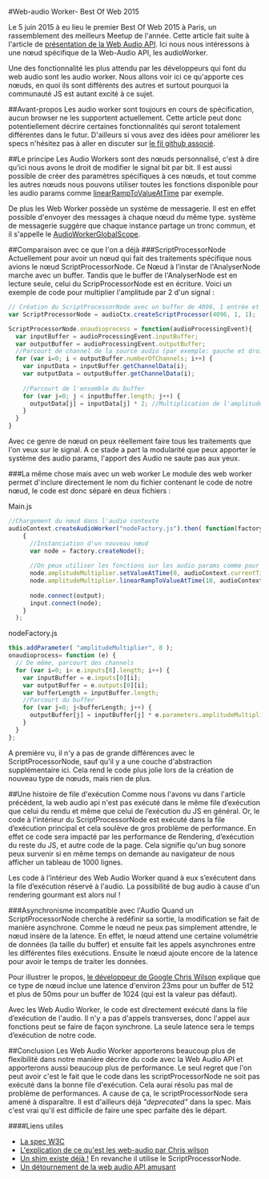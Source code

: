 #Web-audio Worker- Best Of Web 2015

Le 5 juin 2015 à eu lieu le premier Best Of Web 2015 à Paris, un rassemblement des meilleurs Meetup de l'année. Cette article fait suite à l'article de [présentation de la Web Audio API](https://github.com/FBerthelot/web-audio-api-examples/blob/gh-pages/the_post.md). Ici nous nous intéressons à une nœud spécifique de la Web-Audio API, les audioWorker.

Une des fonctionnalité les plus attendu par les développeurs qui font du web audio sont les audio worker. Nous allons voir ici ce qu'apporte ces nœuds, en quoi ils sont différents des autres et surtout pourquoi la communauté JS est autant excité à ce sujet.

##Avant-propos
Les audio worker sont toujours en cours de spécification, aucun browser ne les supportent actuellement. Cette article peut donc potentiellement décrire certaines fonctionnalités qui seront totalement différentes dans le futur. D'ailleurs si vous avez des idées pour améliorer les specs n'hésitez pas à aller en discuter sur [le fil github associé](https://github.com/WebAudio/web-audio-api/issues).

##Le principe
Les Audio Workers sont des nœuds personnalisé, c'est à dire qu'ici nous avons le droit de modifier le signal bit par bit. Il est aussi possible de créer des paramètres spécifiques à ces nœuds, et tout comme les autres nœuds nous pouvons utiliser toutes les fonctions disponible pour les audio params comme [linearRampToValueAtTime](http://webaudio.github.io/web-audio-api/#methods-3) par exemple.

De plus les Web Worker possède un système de messagerie. Il est en effet possible d'envoyer des messages à chaque nœud du même type.  système de messagerie suggère que chaque instance partage un tronc commun, et il s'appelle le [AudioWorkerGlobalScope](http://webaudio.github.io/web-audio-api/#idl-def-AudioWorkerGlobalScope).

##Comparaison avec ce que l'on a déjà
###ScriptProcessorNode
Actuellement pour avoir un nœud qui fait des traitements spécifique nous avions le nœud ScriptProcessorNode. Ce Nœud à l’instar de l'AnalyserNode marche avec un buffer. Tandis que le buffer de l'AnalyserNode est en lecture seule, celui du ScripProcessorNode est en écriture. Voici un exemple de code pour multiplier l'amplitude par 2 d'un signal :
```javascript
// Création du ScriptProcessorNode avec un buffer de 4096, 1 entrée et 1 sortie
var ScriptProcessorNode = audioCtx.createScriptProcessor(4096, 1, 1);

ScriptProcessorNode.onaudioprocess = function(audioProcessingEvent){
  var inputBuffer = audioProcessingEvent.inputBuffer;
  var outputBuffer = audioProcessingEvent.outputBuffer;
  //Parcourt de channel de la source audio (par exemple: gauche et droite en stéréo)
  for (var i=0; i < outputBuffer.numberOfChannels; i++) {
    var inputData = inputBuffer.getChannelData(i);
    var outputData = outputBuffer.getChannelData(i);
    
    //Parcourt de l'ensemble du buffer 
    for (var j=0; j < inputBuffer.length; j++) {
      outputData[j] = inputData[j] * 2; //Multiplication de l'amplitude par 2      
    }
  }
}
```
Avec ce genre de nœud on peux réellement faire tous les traitements que l'on veux sur le signal. A ce stade a part la modularité que peux apporter le système des audio params, l'apport des Audio ne saute pas aux yeux.

###La même chose mais avec un web worker
Le module des web worker permet d'inclure directement le nom du fichier contenant le code de notre nœud, le code est donc séparé en deux fichiers : 

Main.js
```javascript
//Chargement du nœud dans l'audio contexte
audioContext.createAudioWorker("nodeFactory.js").then( function(factory) 
    {
      //Instanciation d'un nouveau nœud 
      var node = factory.createNode();
      
      //On peux utiliser les fonctions sur les audio params comme pour les autres nœud
      node.amplitudeMultiplier.setValueAtTime(0, audioContext.currentTime);
      node.amplitudeMultiplier.linearRampToValueAtTime(10, audioContext.currentTime + 10);
      
      node.connect(output); 
      input.connect(node);
    }
  );
```
nodeFactory.js
```javascript
this.addParameter( "amplitudeMultiplier", 8 );
onaudioprocess= function (e) {
  // De même, parcourt des channels
  for (var i=0; i< e.inputs[0].length; i++) {
    var inputBuffer = e.inputs[0][i];
    var outputBuffer = e.outputs[0][i];
    var bufferLength = inputBuffer.length;
    //Parcourt du buffer
    for (var j=0; j<bufferLength; j++) {
      outputBuffer[j] = inputBuffer[j] * e.parameters.amplitudeMultiplier;
    }
  }
};
```
A première vu, il n'y a pas de grande différences avec le ScriptProcessorNode, sauf qu'il y a une couche d'abstraction supplémentaire ici. Cela rend le code plus jolie lors de la création de nouveau type de nœuds, mais rien de plus.

##Une histoire de file d'exécution
Comme nous l'avons vu dans l'article précédent, la web audio api n'est pas exécuté dans le même file d’exécution que celui du rendu et même que celui de l’exécution du JS en général.
Or, le code à l’intérieur du ScriptProcessorNode est exécuté dans la file d’exécution principal et cela soulève de gros problème de performance. En effet ce code sera impacté par les performance de Rendering, d’exécution du reste du JS, et autre code de la page. Cela signifie qu'un bug sonore peux survenir si en même temps on demande au navigateur de nous afficher un tableau de 1000 lignes.

Les code à l’intérieur des Web Audio Worker quand à eux s’exécutent dans la file d’exécution réservé à l'audio. La possibilité de bug audio à cause d'un rendering gourmant est alors nul !

###Asynchronisme incompatible avec l'Audio
Quand un ScriptProcessorNode cherche à redéfinir sa sortie, la modification se fait de manière asynchrone. Comme le nœud ne peux pas simplement attendre, le nœud insère de la latence. En effet, le nœud attend une certaine volumétrie de données (la taille du buffer) et ensuite fait les appels asynchrones entre les différentes files exécutions. Ensuite le nœud ajoute encore de la latence pour avoir le temps de traiter les données.

Pour illustrer le propos, [le développeur de Google Chris Wilson](https://plus.google.com/+ChrisWilson/posts) explique que ce type de nœud inclue une latence d'environ 23ms pour un buffer de 512 et plus de 50ms pour un buffer de 1024 (qui est la valeur pas défaut).

Avec les Web Audio Worker, le code est directement exécuté dans la file d’exécution de l'audio. Il n'y a pas d'appels transverses, donc l'appel aux fonctions peut se faire de façon synchrone. La seule latence sera le temps d’exécution de notre code.

##Conclusion
Les Web Audio Worker apporterons beaucoup plus de flexibilité dans notre manière décrire du code avec la Web Audio API et apporterons aussi beaucoup plus de performance. Le seul regret que l'on peut avoir c'est le fait que le code dans les scriptProcessorNode ne soit pas exécuté dans la bonne file d'exécution. Cela aurai résolu pas mal de problème de performances. A cause de ça, le scriptProcessorNode sera amené à disparaître. Il est d'ailleurs déjà *"deprecated"* dans la spec. Mais c'est vrai qu'il est difficile de faire une spec parfaite dès le départ. 

####Liens utiles
- [La spec W3C](http://webaudio.github.io/web-audio-api/#the-audioworker-interface)
- [L'explication de ce qu'est les web-audio par Chris wilson](https://plus.google.com/+ChrisWilson/posts/QapzKucPp6Y)  
-  [Un shim existe déjà !](https://github.com/mohayonao/audio-worker-shim) En revanche il utilise le ScriptProcessorNode.
- [Un détournement de la web audio API amusant](https://sudoroom.org/serial-over-webaudio/)